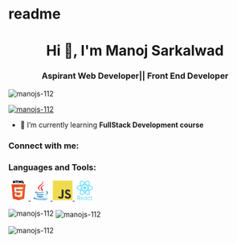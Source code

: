 # readme<h1 align="center">Hi 👋, I'm Manoj Sarkalwad</h1>
<h3 align="center">Aspirant Web Developer|| Front End Developer</h3>

<p align="left"> <img src="https://komarev.com/ghpvc/?username=manojs-112&label=Profile%20views&color=0e75b6&style=flat" alt="manojs-112" /> </p>

<p align="left"> <a href="https://github.com/ryo-ma/github-profile-trophy"><img src="https://github-profile-trophy.vercel.app/?username=manojs-112" alt="manojs-112" /></a> </p>

- 🌱 I’m currently learning **FullStack Development course**

<h3 align="left">Connect with me:</h3>
<p align="left">
</p>

<h3 align="left">Languages and Tools:</h3>
<p align="left"> <a href="https://www.w3.org/html/" target="_blank" rel="noreferrer"> <img src="https://raw.githubusercontent.com/devicons/devicon/master/icons/html5/html5-original-wordmark.svg" alt="html5" width="40" height="40"/> </a> <a href="https://www.java.com" target="_blank" rel="noreferrer"> <img src="https://raw.githubusercontent.com/devicons/devicon/master/icons/java/java-original.svg" alt="java" width="40" height="40"/> </a> <a href="https://developer.mozilla.org/en-US/docs/Web/JavaScript" target="_blank" rel="noreferrer"> <img src="https://raw.githubusercontent.com/devicons/devicon/master/icons/javascript/javascript-original.svg" alt="javascript" width="40" height="40"/> </a> <a href="https://reactjs.org/" target="_blank" rel="noreferrer"> <img src="https://raw.githubusercontent.com/devicons/devicon/master/icons/react/react-original-wordmark.svg" alt="react" width="40" height="40"/> </a> </p>

<p><img align="left" src="https://github-readme-stats.vercel.app/api/top-langs?username=manojs-112&show_icons=true&locale=en&layout=compact" alt="manojs-112" /></p>

<p>&nbsp;<img align="center" src="https://github-readme-stats.vercel.app/api?username=manojs-112&show_icons=true&locale=en" alt="manojs-112" /></p>

<p><img align="center" src="https://github-readme-streak-stats.herokuapp.com/?user=manojs-112&" alt="manojs-112" /></p>
